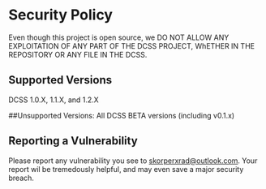 # Security Policy

Even though this project is open source, we DO NOT ALLOW ANY EXPLOITATION OF ANY PART OF THE DCSS PROJECT, WhETHER IN THE REPOSITORY OR ANY FILE IN THE DCSS.

## Supported Versions

DCSS 1.0.X, 1.1.X, and 1.2.X

##Unsupported Versions:
All DCSS BETA versions (including v0.1.x)

## Reporting a Vulnerability

Please report any vulnerability you see to skorperxrad@outlook.com. Your report wil be tremedously helpful, and may even save a major security breach.
